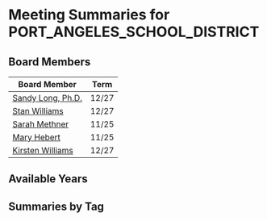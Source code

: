 # Meeting Summaries for PORT_ANGELES_SCHOOL_DISTRICT

## Board Members

| Board Member       | Term           |
|--------------------|----------------|
| [Sandy Long, Ph.D.](board_member_23.md) | 12/27 |
| [Stan Williams](board_member_24.md) | 12/27 |
| [Sarah Methner](board_member_25.md) | 11/25 |
| [Mary Hebert](board_member_26.md) | 11/25 |
| [Kirsten Williams](board_member_27.md) | 12/27 |

## Available Years

## Summaries by Tag

